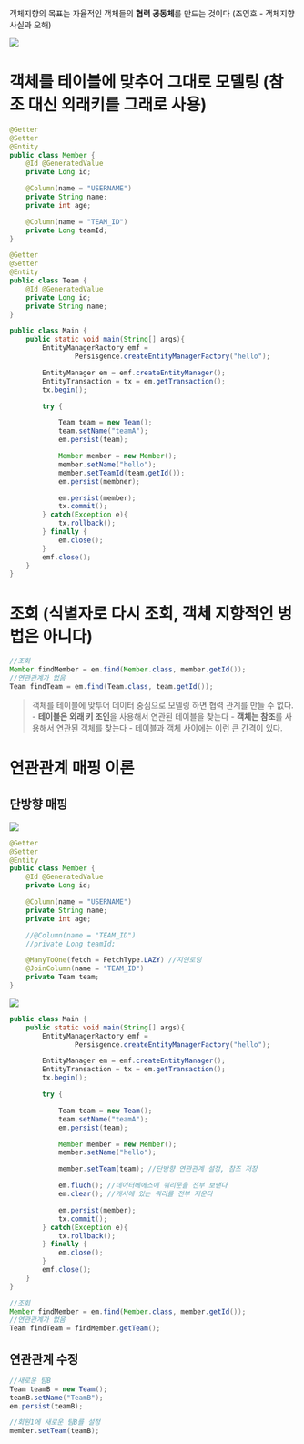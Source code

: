 객체지향의 목표는 자율적인 객체들의 **협력 공동체**를 만드는 것이다 (조영호 - 객체지향 사실과 오해)

<img src="/img/img3.png">

# 객체를 테이블에 맞추어 그대로 모델링 (참조 대신 외래키를 그래로 사용)
```java
@Getter
@Setter
@Entity
public class Member {
    @Id @GeneratedValue
    private Long id;

    @Column(name = "USERNAME")
    private String name;
    private int age;

    @Column(name = "TEAM_ID")
    private Long teamId;
}

@Getter
@Setter
@Entity
public class Team {
    @Id @GeneratedValue
    private Long id;
    private String name;
}
```

```java
public class Main {
    public static void main(String[] args){
        EntityManagerRactory emf = 
                Persisgence.createEntityManagerFactory("hello");

        EntityManager em = emf.createEntityManager();
        EntityTransaction = tx = em.getTransaction();
        tx.begin();

        try {

            Team team = new Team();
            team.setName("teamA");
            em.persist(team);

            Member member = new Member();
            member.setName("hello");
            member.setTeamId(team.getId());
            em.persist(membner);

            em.persist(member);
            tx.commit();
        } catch(Exception e){
            tx.rollback();
        } finally {
            em.close();
        }
        emf.close();
    }
}
```

# 조회 (식별자로 다시 조회, 객체 지향적인 벙법은 아니다)
```java
//조회
Member findMember = em.find(Member.class, member.getId());
//연관관계가 없음
Team findTeam = em.find(Team.class, team.getId());
```
> 객체를 테이블에 맞투어 데이터 중심으로 모델링 하면 협력 관계를 만들 수 없다.
    - **테이블은 외래 키 조인**을 사용해서 연관된 테이블을 찾는다
    - **객체는 참조**를 사용해서 연관된 객체를 찾는다
    - 테이블과 객체 사이에는 이런 큰 간격이 있다.

# 연관관계 매핑 이론
## 단방향 매핑
<img src="/img/img4.png">

```java
@Getter
@Setter
@Entity
public class Member {
    @Id @GeneratedValue
    private Long id;

    @Column(name = "USERNAME")
    private String name;
    private int age;

    //@Column(name = "TEAM_ID")
    //private Long teamId;

    @ManyToOne(fetch = FetchType.LAZY) //지연로딩
    @JoinColumn(name = "TEAM_ID")
    private Team team;
}
```
<img src="/img/img5.png">

```java
public class Main {
    public static void main(String[] args){
        EntityManagerRactory emf = 
                Persisgence.createEntityManagerFactory("hello");

        EntityManager em = emf.createEntityManager();
        EntityTransaction = tx = em.getTransaction();
        tx.begin();

        try {

            Team team = new Team();
            team.setName("teamA");
            em.persist(team);

            Member member = new Member();
            member.setName("hello");

            member.setTeam(team); //단방향 연관관계 설정, 참조 저장

            em.fluch(); //데이터베에스에 쿼리문을 전부 보낸다
            em.clear(); //캐시에 있는 쿼리를 전부 지운다

            em.persist(member);
            tx.commit();
        } catch(Exception e){
            tx.rollback();
        } finally {
            em.close();
        }
        emf.close();
    }
}
```
```java
//조회
Member findMember = em.find(Member.class, member.getId());
//연관관계가 없음
Team findTeam = findMember.getTeam();
```

## 연관관계 수정
```java
//새로운 팀B
Team teamB = new Team();
teamB.setName("TeamB");
em.persist(teamB);

//회원1에 새로운 팀B를 설정
member.setTeam(teamB);
```